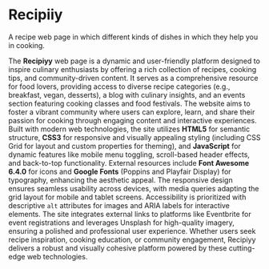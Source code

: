 # Recipiiy
A recipe web page in which different kinds of dishes in which they help you in cooking.

The **Recipiyy** web page is a dynamic and user-friendly platform designed to inspire culinary enthusiasts by offering a rich collection of recipes, cooking tips, and community-driven content. It serves as a comprehensive resource for food lovers, providing access to diverse recipe categories (e.g., breakfast, vegan, desserts), a blog with culinary insights, and an events section featuring cooking classes and food festivals. The website aims to foster a vibrant community where users can explore, learn, and share their passion for cooking through engaging content and interactive experiences. Built with modern web technologies, the site utilizes **HTML5** for semantic structure, **CSS3** for responsive and visually appealing styling (including CSS Grid for layout and custom properties for theming), and **JavaScript** for dynamic features like mobile menu toggling, scroll-based header effects, and back-to-top functionality. External resources include **Font Awesome 6.4.0** for icons and **Google Fonts** (Poppins and Playfair Display) for typography, enhancing the aesthetic appeal. The responsive design ensures seamless usability across devices, with media queries adapting the grid layout for mobile and tablet screens. Accessibility is prioritized with descriptive `alt` attributes for images and ARIA labels for interactive elements. The site integrates external links to platforms like Eventbrite for event registrations and leverages Unsplash for high-quality imagery, ensuring a polished and professional user experience. Whether users seek recipe inspiration, cooking education, or community engagement, Recipiyy delivers a robust and visually cohesive platform powered by these cutting-edge web technologies.
